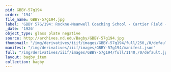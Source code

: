 ```yaml
---
pid: GBBY-57g194
order: '194'
file_name: GBBY-57g194.jpg
label: 'GBBY 57G/194: Rockne-Meanwell Coaching School - Cartier Field - 1926'
_date: '1926'
object_type: glass plate negative
source: http://archives.nd.edu/Bagby/GBBY-57g194.jpg
thumbnail: "/img/derivatives/iiif/images/GBBY-57g194/full/250,/0/default.jpg"
manifest: "/img/derivatives/iiif/images/GBBY-57g194/manifest.json"
full: "/img/derivatives/iiif/images/GBBY-57g194/full/1140,/0/default.jpg"
layout: bagby_item
collection: bagby
---
```

